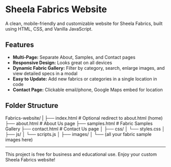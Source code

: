 # Sheela Fabrics Website

A clean, mobile-friendly and customizable website for Sheela Fabrics, built using HTML, CSS, and Vanilla JavaScript.

##  Features

- **Multi-Page:** Separate About, Samples, and Contact pages
- **Responsive Design:** Looks great on all devices
- **Dynamic Fabric Gallery:** Filter by category, search, enlarge images, and view detailed specs in a modal
- **Easy to Update:** Add new fabrics or categories in a single location in code
- **Contact Page:** Clickable email/phone, Google Maps embed for location

##  Folder Structure
Fabrics-website/
|
├── index.html # Optional redirect to about.html (home)
├── about.html # About Us page
├── samples.html # Fabric Samples Gallery
├── contact.html # Contact Us page
│
├── css/
│ └── styles.css
│
├── js/
│ └── scripts.js
│
├── images/
│ └── (all your fabric sample images here)

---
This project is free for business and educational use. Enjoy your custom Sheela Fabrics website!

